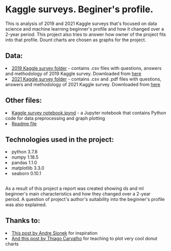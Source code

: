 <h1>Kaggle surveys. Beginer's profile.</h1>


This is analysis of 2019 and 2021 Kaggle surveys that's focused on data science and machine learning beginner's profile and how it changed over a 2-year period. This project also tries to answer how owner of the project fits into that profile. Dount charts are chosen as graphs for the project.


<h2>Data:</h2>
<li><a href='https://github.com/KhurazovRuslan/kagglesurvey_newcomerprofile/tree/main/kaggle-survey-2019'>2019 Kaggle survey folder</a> - contains .csv files with questions, answers and methodology of 2019 Kaggle survey. Downloaded from <a href='https://www.kaggle.com/competitions/kaggle-survey-2019/data'>here</a></li>
<li><a href='https://github.com/KhurazovRuslan/kagglesurvey_newcomerprofile/tree/main/kaggle-survey-2021'>2021 Kaggle survey folder</a> - contains .csv and .pdf files with questions, answers and methodology of 2021 Kaggle survey. Downloaded from <a href='https://www.kaggle.com/competitions/kaggle-survey-2021/data'>here</a></li>



<h2>Other files:</h2>
<li><a href='https://github.com/KhurazovRuslan/kagglesurvey_newcomerprofile/blob/main/Kaggle%20survey%20notebook.ipynb'>Kaggle survey notebook.ipynd</a> - a Jupyter notebook that contains Python code for data preprocessing and graph plotting</li>
<li><a href='https://github.com/KhurazovRuslan/kagglesurvey_newcomerprofile/blob/main/README.md'>Readme file</a></li>


<h2>Technologies used in the project:</h2>
<li>python 3.7.8</li>
<li>numpy 1.18.5</li>
<li>pandas 1.1.0</li>
<li>matplotlib 3.3.0</li>
<li>seaborn 0.10.1</li>


<h2></h2>
<div>As a result of this project a report was created showing ds and ml beginner's main characteristics and how they changed over a 2-year period. A question of project's author's suitability into the beginner's profile was also explained.</div>


<h2>Thanks to:</h2>
<li><a href='https://towardsdatascience.com/how-to-create-beautiful-and-insightful-charts-e14a41c2cae0'>This post by Andre Sionek</a> for inspiration</li>
<li><a href='https://towardsdatascience.com/basics-of-donut-charts-with-pythons-matplotlib-100cf71b259d'>And this post by Thiago Carvalho</a> for teaching to plot very cool donut charts</li>
